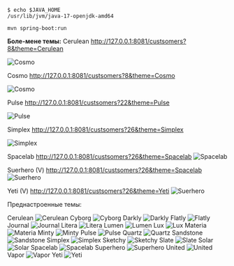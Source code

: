 
````shell
$ echo $JAVA_HOME
/usr/lib/jvm/java-17-openjdk-amd64

mvn spring-boot:run
````

__Боле-мене темы:__
Cerulean
http://127.0.0.1:8081/custsomers?8&theme=Cerulean

![Cosmo](wicket-spring-boot-starter-example/doc/themes/setected/selected_cerulean.png)

Cosmo
http://127.0.0.1:8081/custsomers?8&theme=Cosmo

![Cosmo](wicket-spring-boot-starter-example/doc/themes/setected/setected_cosmo.png)

Pulse
http://127.0.0.1:8081/custsomers?22&theme=Pulse

![Pulse](wicket-spring-boot-starter-example/doc/themes/setected/setected_pulse.png)

Simplex
http://127.0.0.1:8081/custsomers?26&theme=Simplex

![Simplex](doc/themes/selected/selected_simplex.png)

Spacelab
http://127.0.0.1:8081/custsomers?26&theme=Spacelab
![Spacelab](doc/themes/Spacelab.png)

Suerhero (V)
http://127.0.0.1:8081/custsomers?26&theme=Spacelab
![Suerhero](doc/themes/selected/selected_suerhero.png)

Yeti (V)
http://127.0.0.1:8081/custsomers?26&theme=Yeti
![Suerhero](doc/themes/selected/selected_yeti.png)


Преднастроенные темы:

Cerulean
![Cerulean](doc/themes/Cerulean.png)
Cyborg
![Cyborg](doc/themes/Cyborg.png)
Darkly
![Darkly](doc/themes/Darkly.png)
Flatly
![Flatly](doc/themes/Flatly.png)
Journal
![Journal](doc/themes/Journal.png)
Litera
![Litera](doc/themes/Litera.png)
Lumen
![Lumen](doc/themes/Lumen.png)
Lux
![Lux](doc/themes/Lux.png)
Materia
![Materia](doc/themes/Materia.png)
Minty
![Minty](doc/themes/Minty.png)
Pulse
![Pulse](doc/themes/Pulse.png)
Quartz
![Quartz](doc/themes/Quartz.png)
Sandstone
![Sandstone](doc/themes/Sandstone.png)
Simplex
![Simplex](doc/themes/Simplex.png)
Sketchy
![Sketchy](doc/themes/Sketchy.png)
Slate
![Slate](doc/themes/Slate.png)
Solar
![Solar](doc/themes/Solar.png)
Spacelab
![Spacelab](doc/themes/Spacelab.png)
Superhero
![Superhero](doc/themes/Superhero.png)
United
![United](doc/themes/United.png)
Vapor
![Vapor](doc/themes/Vapor.png)
Yeti
![Yeti](doc/themes/Yeti.png)

